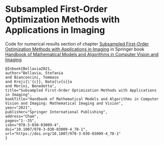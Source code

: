 # Subsampled First-Order Optimization Methods with Applications in Imaging

Code for numerical results section of chapter [Subsampled First-Order Optimization Methods with Applications in Imaging](https://link.springer.com/referenceworkentry/10.1007%2F978-3-030-03009-4_78-1) in Springer book [Handbook of Mathematical Models and Algorithms in Computer Vision and Imaging](https://link.springer.com/referencework/10.1007/978-3-030-03009-4)

```
@Inbook{Bellavia2021,
author="Bellavia, Stefania
and Bianconcini, Tommaso
and Kreji{\'{c}}, Nata{\v{s}}a
and Morini, Benedetta",
title="Subsampled First-Order Optimization Methods with Applications in Imaging",
bookTitle="Handbook of Mathematical Models and Algorithms in Computer Vision and Imaging: Mathematical Imaging and Vision",
year="2021",
publisher="Springer International Publishing",
address="Cham",
pages="1--35",
isbn="978-3-030-03009-4",
doi="10.1007/978-3-030-03009-4_78-1",
url="https://doi.org/10.1007/978-3-030-03009-4_78-1"
}
```
